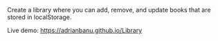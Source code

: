 Create a library where you can add, remove, and update books that are stored in localStorage.

Live demo: https://adrianbanu.github.io/Library
